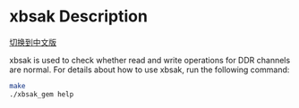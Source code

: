 # xbsak Description

[切换到中文版](./README_CN.md)

xbsak is used to check whether read and write operations for DDR channels are normal. For details about how to use xbsak, run the following command:

```bash
make
./xbsak_gem help
```